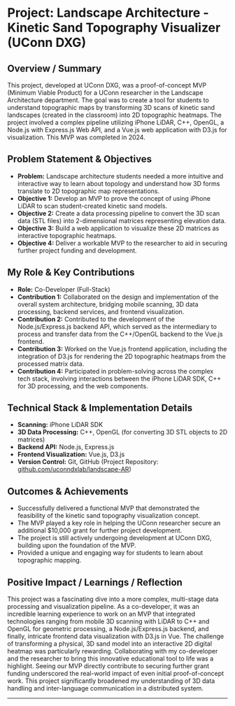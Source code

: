 # Project: Landscape Architecture - Kinetic Sand Topography Visualizer (UConn DXG)

## Overview / Summary

This project, developed at UConn DXG, was a proof-of-concept MVP (Minimum Viable Product) for a UConn researcher in the Landscape Architecture department. The goal was to create a tool for students to understand topographic maps by transforming 3D scans of kinetic sand landscapes (created in the classroom) into 2D topographic heatmaps. The project involved a complex pipeline utilizing iPhone LiDAR, C++, OpenGL, a Node.js with Express.js Web API, and a Vue.js web application with D3.js for visualization. This MVP was completed in 2024.

## Problem Statement & Objectives

*   **Problem:** Landscape architecture students needed a more intuitive and interactive way to learn about topology and understand how 3D forms translate to 2D topographic map representations.
*   **Objective 1:** Develop an MVP to prove the concept of using iPhone LiDAR to scan student-created kinetic sand models.
*   **Objective 2:** Create a data processing pipeline to convert the 3D scan data (STL files) into 2-dimensional matrices representing elevation data.
*   **Objective 3:** Build a web application to visualize these 2D matrices as interactive topographic heatmaps.
*   **Objective 4:** Deliver a workable MVP to the researcher to aid in securing further project funding and development.

## My Role & Key Contributions

*   **Role:** Co-Developer (Full-Stack)
*   **Contribution 1:** Collaborated on the design and implementation of the overall system architecture, bridging mobile scanning, 3D data processing, backend services, and frontend visualization.
*   **Contribution 2:** Contributed to the development of the Node.js/Express.js backend API, which served as the intermediary to process and transfer data from the C++/OpenGL backend to the Vue.js frontend.
*   **Contribution 3:** Worked on the Vue.js frontend application, including the integration of D3.js for rendering the 2D topographic heatmaps from the processed matrix data.
*   **Contribution 4:** Participated in problem-solving across the complex tech stack, involving interactions between the iPhone LiDAR SDK, C++ for 3D processing, and the web components.

## Technical Stack & Implementation Details

*   **Scanning:** iPhone LiDAR SDK
*   **3D Data Processing:** C++, OpenGL (for converting 3D STL objects to 2D matrices)
*   **Backend API:** Node.js, Express.js
*   **Frontend Visualization:** Vue.js, D3.js
*   **Version Control:** Git, GitHub (Project Repository: [github.com/uconndxlab/landscape-AR](https://github.com/uconndxlab/landscape-AR))

## Outcomes & Achievements

*   Successfully delivered a functional MVP that demonstrated the feasibility of the kinetic sand topography visualization concept.
*   The MVP played a key role in helping the UConn researcher secure an additional $10,000 grant for further project development.
*   The project is still actively undergoing development at UConn DXG, building upon the foundation of the MVP.
*   Provided a unique and engaging way for students to learn about topographic mapping.

## Positive Impact / Learnings / Reflection

This project was a fascinating dive into a more complex, multi-stage data processing and visualization pipeline. As a co-developer, it was an incredible learning experience to work on an MVP that integrated technologies ranging from mobile 3D scanning with LiDAR to C++ and OpenGL for geometric processing, a Node.js/Express.js backend, and finally, intricate frontend data visualization with D3.js in Vue. The challenge of transforming a physical, 3D sand model into an interactive 2D digital heatmap was particularly rewarding. Collaborating with my co-developer and the researcher to bring this innovative educational tool to life was a highlight. Seeing our MVP directly contribute to securing further grant funding underscored the real-world impact of even initial proof-of-concept work. This project significantly broadened my understanding of 3D data handling and inter-language communication in a distributed system.

--- 
